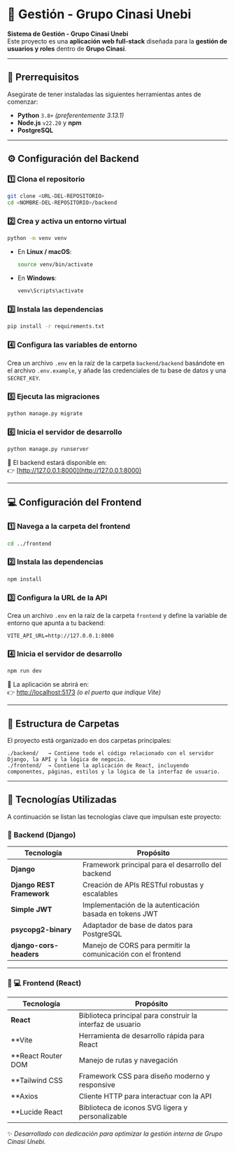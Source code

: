 # 🚀 Gestión - Grupo Cinasi Unebi

**Sistema de Gestión - Grupo Cinasi Unebi**  
Este proyecto es una **aplicación web full-stack** diseñada para la **gestión de usuarios y roles** dentro de **Grupo Cinasi**.

---

## 🧩 Prerrequisitos

Asegúrate de tener instaladas las siguientes herramientas antes de comenzar:

- **Python** `3.8+` *(preferentemente 3.13.1)*  
- **Node.js** `v22.20` y **npm**  
- **PostgreSQL**

---

## ⚙️ Configuración del Backend

### 1️⃣ Clona el repositorio

```bash
git clone <URL-DEL-REPOSITORIO>
cd <NOMBRE-DEL-REPOSITORIO>/backend
```

### 2️⃣ Crea y activa un entorno virtual

```bash
python -m venv venv
```

- En **Linux / macOS**:
  ```bash
  source venv/bin/activate
  ```
- En **Windows**:
  ```bash
  venv\Scripts\activate
  ```

### 3️⃣ Instala las dependencias

```bash
pip install -r requirements.txt
```

### 4️⃣ Configura las variables de entorno

Crea un archivo `.env` en la raíz de la carpeta `backend/backend` basándote en el archivo `.env.example`, y añade las credenciales de tu base de datos y una `SECRET_KEY`.

### 5️⃣ Ejecuta las migraciones

```bash
python manage.py migrate
```

### 6️⃣ Inicia el servidor de desarrollo

```bash
python manage.py runserver
```

📍 El backend estará disponible en:  
👉 [http://127.0.0.1:8000](http://127.0.0.1:8000)

---

## 💻 Configuración del Frontend

### 1️⃣ Navega a la carpeta del frontend

```bash
cd ../frontend
```

### 2️⃣ Instala las dependencias

```bash
npm install
```

### 3️⃣ Configura la URL de la API

Crea un archivo `.env` en la raíz de la carpeta `frontend` y define la variable de entorno que apunta a tu backend:

```
VITE_API_URL=http://127.0.0.1:8000
```

### 4️⃣ Inicia el servidor de desarrollo

```bash
npm run dev
```

📍 La aplicación se abrirá en:  
👉 [http://localhost:5173](http://localhost:5173) *(o el puerto que indique Vite)*

---

## 📁 Estructura de Carpetas

El proyecto está organizado en dos carpetas principales:

```
./backend/   → Contiene todo el código relacionado con el servidor Django, la API y la lógica de negocio.
./frontend/  → Contiene la aplicación de React, incluyendo componentes, páginas, estilos y la lógica de la interfaz de usuario.
```

---

## 🧠 Tecnologías Utilizadas

A continuación se listan las tecnologías clave que impulsan este proyecto:

### 🔹 Backend (Django)

| Tecnología | Propósito |
|-------------|------------|
| **Django** | Framework principal para el desarrollo del backend |
| **Django REST Framework** | Creación de APIs RESTful robustas y escalables |
| **Simple JWT** | Implementación de la autenticación basada en tokens JWT |
| **psycopg2-binary** | Adaptador de base de datos para PostgreSQL |
| **django-cors-headers** | Manejo de CORS para permitir la comunicación con el frontend |

---

### 🔹 💻 Frontend (React)

| Tecnología | Propósito |
|-------------|------------|
| **React** | 	Biblioteca principal para construir la interfaz de usuario |
| **Vite	| Herramienta de desarrollo rápida para React |
| **React Router DOM	| Manejo de rutas y navegación |
| **Tailwind CSS | 	Framework CSS para diseño moderno y responsive |
| **Axios | 	Cliente HTTP para interactuar con la API |
| **Lucide React | 	Biblioteca de iconos SVG ligera y personalizable |


✨ *Desarrollado con dedicación para optimizar la gestión interna de Grupo Cinasi Unebi.*
